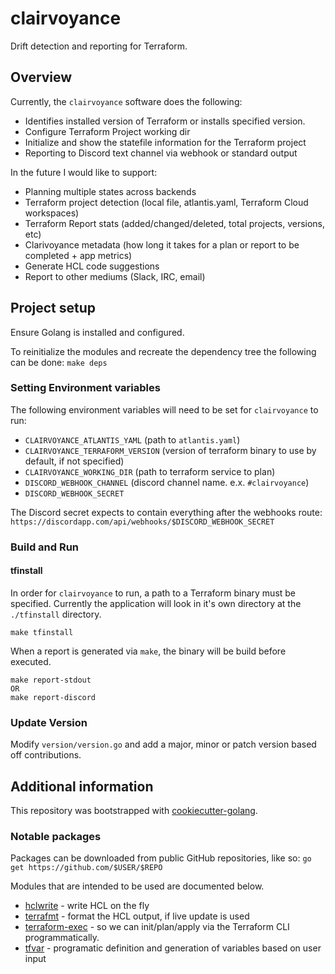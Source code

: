# clairvoyance
Drift detection and reporting for Terraform.

## Overview
Currently, the `clairvoyance` software does the following:
- Identifies installed version of Terraform or installs specified version.
- Configure Terraform Project working dir
- Initialize and show the statefile information for the Terraform project
- Reporting to Discord text channel via webhook or standard output

In the future I would like to support:
- Planning multiple states across backends
- Terraform project detection (local file, atlantis.yaml, Terraform Cloud workspaces)
- Terraform Report stats (added/changed/deleted, total projects, versions, etc)
- Clarivoyance metadata (how long it takes for a plan or report to be completed + app metrics)
- Generate HCL code suggestions
- Report to other mediums (Slack, IRC, email)

## Project setup
Ensure Golang is installed and configured.

To reinitialize the modules and recreate the dependency tree the following can be done:
`make deps`

### Setting Environment variables
The following environment variables will need to be set for `clairvoyance` to run:
- `CLAIRVOYANCE_ATLANTIS_YAML` (path to `atlantis.yaml`)
- `CLAIRVOYANCE_TERRAFORM_VERSION` (version of terraform binary to use by default, if not specified)
- `CLAIRVOYANCE_WORKING_DIR` (path to terraform service to plan) 
- `DISCORD_WEBHOOK_CHANNEL` (discord channel name. e.x. `#clairvoyance`)
- `DISCORD_WEBHOOK_SECRET`

The Discord secret expects to contain everything after the webhooks route:
`https://discordapp.com/api/webhooks/$DISCORD_WEBHOOK_SECRET`

### Build and Run
#### tfinstall
In order for `clairvoyance` to run, a path to a Terraform binary must be specified.
Currently the application will look in it's own directory at the `./tfinstall` directory.
```
make tfinstall
```

When a report is generated via `make`, the binary will be build before executed.
```
make report-stdout
OR
make report-discord
`````

### Update Version
Modify `version/version.go` and add a major, minor or patch version based off contributions.

## Additional information
This repository was bootstrapped with [cookiecutter-golang](https://github.com/lacion/cookiecutter-golang).

### Notable packages
Packages can be downloaded from public GitHub repositories, like so:
`go get https://github.com/$USER/$REPO`

Modules that are intended to be used are documented below.
- [hclwrite](https://github.com/hashicorp/hcl/tree/v2.0.0/hclwrite) - write HCL on the fly
- [terrafmt](https://github.com/terrycain/terrafmt) - format the HCL output, if live update is used
- [terraform-exec](https://github.com/kmoe/terraform-exec) - so we can init/plan/apply via the Terraform CLI programmatically.
- [tfvar](https://github.com/shihanng/tfvar) - programatic definition and generation of variables based on user input
